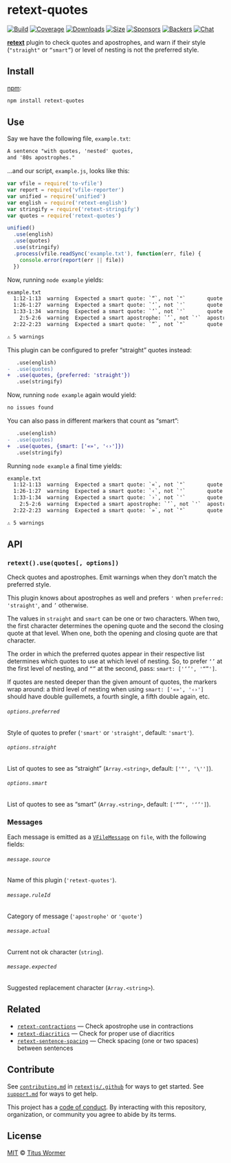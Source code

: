 # retext-quotes

[![Build][build-badge]][build]
[![Coverage][coverage-badge]][coverage]
[![Downloads][downloads-badge]][downloads]
[![Size][size-badge]][size]
[![Sponsors][sponsors-badge]][collective]
[![Backers][backers-badge]][collective]
[![Chat][chat-badge]][chat]

[**retext**][retext] plugin to check quotes and apostrophes, and warn if their
style (`"straight"` or `“smart”`) or level of nesting is not the preferred
style.

## Install

[npm][]:

```sh
npm install retext-quotes
```

## Use

Say we have the following file, `example.txt`:

```txt
A sentence "with quotes, 'nested' quotes,
and '80s apostrophes."
```

…and our script, `example.js`, looks like this:

```js
var vfile = require('to-vfile')
var report = require('vfile-reporter')
var unified = require('unified')
var english = require('retext-english')
var stringify = require('retext-stringify')
var quotes = require('retext-quotes')

unified()
  .use(english)
  .use(quotes)
  .use(stringify)
  .process(vfile.readSync('example.txt'), function(err, file) {
    console.error(report(err || file))
  })
```

Now, running `node example` yields:

```txt
example.txt
  1:12-1:13  warning  Expected a smart quote: `“`, not `"`       quote       retext-quotes
  1:26-1:27  warning  Expected a smart quote: `‘`, not `'`       quote       retext-quotes
  1:33-1:34  warning  Expected a smart quote: `’`, not `'`       quote       retext-quotes
    2:5-2:6  warning  Expected a smart apostrophe: `’`, not `'`  apostrophe  retext-quotes
  2:22-2:23  warning  Expected a smart quote: `”`, not `"`       quote       retext-quotes

⚠ 5 warnings
```

This plugin can be configured to prefer “straight” quotes instead:

```diff
   .use(english)
-  .use(quotes)
+  .use(quotes, {preferred: 'straight'})
   .use(stringify)
```

Now, running `node example` again would yield:

```txt
no issues found
```

You can also pass in different markers that count as “smart”:

```diff
   .use(english)
-  .use(quotes)
+  .use(quotes, {smart: ['«»', '‹›']})
   .use(stringify)
```

Running `node example` a final time yields:

```txt
example.txt
  1:12-1:13  warning  Expected a smart quote: `«`, not `"`       quote       retext-quotes
  1:26-1:27  warning  Expected a smart quote: `‹`, not `'`       quote       retext-quotes
  1:33-1:34  warning  Expected a smart quote: `›`, not `'`       quote       retext-quotes
    2:5-2:6  warning  Expected a smart apostrophe: `’`, not `'`  apostrophe  retext-quotes
  2:22-2:23  warning  Expected a smart quote: `»`, not `"`       quote       retext-quotes

⚠ 5 warnings
```

## API

### `retext().use(quotes[, options])`

Check quotes and apostrophes.
Emit warnings when they don’t match the preferred style.

This plugin knows about apostrophes as well and prefers `'` when `preferred:
'straight'`, and `’` otherwise.

The values in `straight` and `smart` can be one or two characters.
When two, the first character determines the opening quote and the second the
closing quote at that level.
When one, both the opening and closing quote are that character.

The order in which the preferred quotes appear in their respective list
determines which quotes to use at which level of nesting.
So, to prefer `‘’` at the first level of nesting, and `“”` at the second, pass:
`smart: ['‘’', '“”']`.

If quotes are nested deeper than the given amount of quotes, the markers wrap
around: a third level of nesting when using `smart: ['«»', '‹›']` should have
double guillemets, a fourth single, a fifth double again, etc.

###### `options.preferred`

Style of quotes to prefer (`'smart'` or `'straight'`, default: `'smart'`).

###### `options.straight`

List of quotes to see as “straight” (`Array.<string>`, default: `['"', '\'']`).

###### `options.smart`

List of quotes to see as “smart” (`Array.<string>`, default: `['“”', '‘’']`).

### Messages

Each message is emitted as a [`VFileMessage`][message] on `file`, with the
following fields:

###### `message.source`

Name of this plugin (`'retext-quotes'`).

###### `message.ruleId`

Category of message (`'apostrophe'` or `'quote'`)

###### `message.actual`

Current not ok character (`string`).

###### `message.expected`

Suggested replacement character (`Array.<string>`).

## Related

*   [`retext-contractions`](https://github.com/retextjs/retext-contractions)
    — Check apostrophe use in contractions
*   [`retext-diacritics`](https://github.com/retextjs/retext-diacritics)
    — Check for proper use of diacritics
*   [`retext-sentence-spacing`](https://github.com/retextjs/retext-sentence-spacing)
    — Check spacing (one or two spaces) between sentences

## Contribute

See [`contributing.md`][contributing] in [`retextjs/.github`][health] for ways
to get started.
See [`support.md`][support] for ways to get help.

This project has a [code of conduct][coc].
By interacting with this repository, organization, or community you agree to
abide by its terms.

## License

[MIT][license] © [Titus Wormer][author]

<!-- Definitions -->

[build-badge]: https://img.shields.io/travis/retextjs/retext-quotes.svg

[build]: https://travis-ci.org/retextjs/retext-quotes

[coverage-badge]: https://img.shields.io/codecov/c/github/retextjs/retext-quotes.svg

[coverage]: https://codecov.io/github/retextjs/retext-quotes

[downloads-badge]: https://img.shields.io/npm/dm/retext-quotes.svg

[downloads]: https://www.npmjs.com/package/retext-quotes

[size-badge]: https://img.shields.io/bundlephobia/minzip/retext-quotes.svg

[size]: https://bundlephobia.com/result?p=retext-quotes

[sponsors-badge]: https://opencollective.com/unified/sponsors/badge.svg

[backers-badge]: https://opencollective.com/unified/backers/badge.svg

[collective]: https://opencollective.com/unified

[chat-badge]: https://img.shields.io/badge/chat-spectrum-7b16ff.svg

[chat]: https://spectrum.chat/unified/retext

[npm]: https://docs.npmjs.com/cli/install

[health]: https://github.com/retextjs/.github

[contributing]: https://github.com/retextjs/.github/blob/master/contributing.md

[support]: https://github.com/retextjs/.github/blob/master/support.md

[coc]: https://github.com/retextjs/.github/blob/master/code-of-conduct.md

[license]: license

[author]: https://wooorm.com

[retext]: https://github.com/retextjs/retext

[message]: https://github.com/vfile/vfile-message
